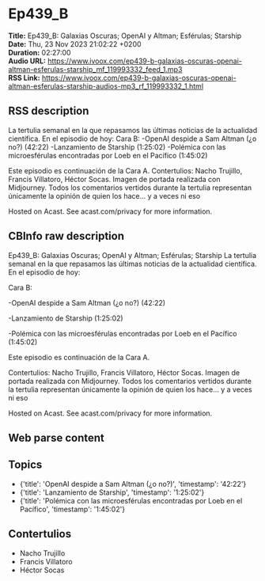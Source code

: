 # Ep439_B  
**Title:** Ep439_B: Galaxias Oscuras; OpenAI y Altman; Esférulas; Starship  
**Date:** Thu, 23 Nov 2023 21:02:22 +0200  
**Duration:** 02:27:00  
**Audio URL:** https://www.ivoox.com/ep439-b-galaxias-oscuras-openai-altman-esferulas-starship_mf_119993332_feed_1.mp3  
**RSS Link:** https://www.ivoox.com/ep439-b-galaxias-oscuras-openai-altman-esferulas-starship-audios-mp3_rf_119993332_1.html  

## RSS description
La tertulia semanal en la que repasamos las últimas noticias de la actualidad científica. En el episodio de hoy:
Cara B:
-OpenAI despide a Sam Altman (¿o no?) (42:22)
-Lanzamiento de Starship (1:25:02)
-Polémica con las microesférulas encontradas por Loeb en el Pacífico (1:45:02)

Este episodio es continuación de la Cara A.
Contertulios: Nacho Trujillo, Francis Villatoro, Héctor Socas. Imagen de portada realizada con Midjourney. Todos los comentarios vertidos durante la tertulia representan únicamente la opinión de quien los hace... y a veces ni eso


 Hosted on Acast. See acast.com/privacy for more information.

## CBInfo raw description
Ep439_B: Galaxias Oscuras; OpenAI y Altman; Esférulas; Starship
La tertulia semanal en la que repasamos las últimas noticias de la actualidad científica. En el episodio de hoy:

Cara B:

-OpenAI despide a Sam Altman (¿o no?) (42:22)

-Lanzamiento de Starship (1:25:02)

-Polémica con las microesférulas encontradas por Loeb en el Pacífico (1:45:02)



Este episodio es continuación de la Cara A.

Contertulios: Nacho Trujillo, Francis Villatoro, Héctor Socas. Imagen de portada realizada con Midjourney. Todos los comentarios vertidos durante la tertulia representan únicamente la opinión de quien los hace... y a veces ni eso





 Hosted on Acast. See acast.com/privacy for more information.




## Web parse content


## Topics
- {'title': 'OpenAI despide a Sam Altman (¿o no?)', 'timestamp': '42:22'}
- {'title': 'Lanzamiento de Starship', 'timestamp': '1:25:02'}
- {'title': 'Polémica con las microesférulas encontradas por Loeb en el Pacífico', 'timestamp': '1:45:02'}
## Contertulios
- Nacho Trujillo
- Francis Villatoro
- Héctor Socas